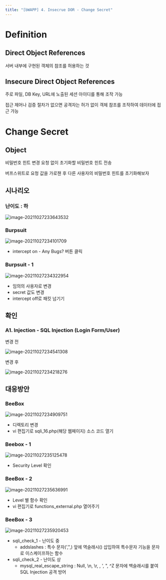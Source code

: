 ```yaml
---
title: "[bWAPP] 4. Insecrue DOR - Change Secret"
---
```


# Definition 

## Direct Object References

서버 내부에 구현된 객체의 참조를 허용하는 것



## Insecure Direct Object References

주로 파일, DB Key, URL에 노출된 세션 아이디를 통해 조작 가능

접근 제어나 검증 절차가 없으면 공격자는 허가 없이 객체 참조를 조작하여 데이터에 접근 가능

# Change Secret

## Object

비밀번호 힌트 변경 요청 없이 초기화할 비밀번호 힌트 전송

버프스위트로 요청 값을 가로챈 후 다른 사용자의 비밀번호 힌트를 초기화해보자



## 시나리오

### 난이도 : 하

![image-20211027233643532](https://raw.githubusercontent.com/EONION-TH3DB/image_repo/main/img/image-20211027233643532.png)



### Burpsuit

![image-20211027234101709](https://raw.githubusercontent.com/EONION-TH3DB/image_repo/main/img/image-20211027234101709.png)

- intercept on - Any Bugs? 버튼 클릭

### Burpsuit - 1

![image-20211027234322954](https://raw.githubusercontent.com/EONION-TH3DB/image_repo/main/img/image-20211027234322954.png)

- 임의의 사용자로 변경
- secret 값도 변경
- intercept off로 패킷 넘기기



## 확인

### A1. Injection - SQL Injection (Login Form/User)

변경 전

![image-20211027234541308](https://raw.githubusercontent.com/EONION-TH3DB/image_repo/main/img/image-20211027234541308.png)

변경 후

![image-20211027234218276](https://raw.githubusercontent.com/EONION-TH3DB/image_repo/main/img/image-20211027234218276.png)



## 대응방안

### BeeBox

![image-20211027234909751](https://raw.githubusercontent.com/EONION-TH3DB/image_repo/main/img/image-20211027234909751.png)

- 디렉토리 변경
- vi 편집기로 sqli_16.php(해당 웹페이지) 소스 코드 열기

### Beebox - 1

![image-20211027235125478](https://raw.githubusercontent.com/EONION-TH3DB/image_repo/main/img/image-20211027235125478.png)

- Security Level 확인

### BeeBox - 2

![image-20211027235636991](https://raw.githubusercontent.com/EONION-TH3DB/image_repo/main/img/image-20211027235636991.png)

- Level 별 함수 확인
- vi 편집기로 functions_external.php 열어주기

### BeeBox - 3

![image-20211027235920453](https://raw.githubusercontent.com/EONION-TH3DB/image_repo/main/img/image-20211027235920453.png)

- sqli_check_1 - 난이도 중
  - addslashes : 특수 문자(',",\) 앞에 역슬래시(\) 삽입하여 특수문자 기능을 문자로 이스케이프하는 함수
- sqli_check_2 - 난이도 상
  - mysql_real_escape_string : Null, \n, \r, \, ', ", ^Z 문자에 백슬래시를 붙여 SQL Injection 공격 방어